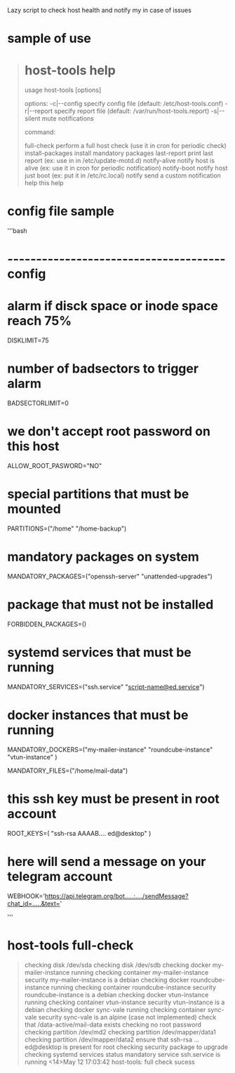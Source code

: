 Lazy script to check host health and notify my in case of issues

# sample of use

> # host-tools help
>
> usage host-tools [options] <command>
>
> options:
>	-c|--config <file>	specify config file (default: /etc/host-tools.conf)
>	-r|--report <file>	specify report file (default: /var/run/host-tools.report)
>	-s|--silent		mute notifications
>
> command:
>
>	full-check		perform a full host check (use it in cron for periodic check)
>	install-packages	install mandatory packages
>	last-report		print last report (ex: use in in /etc/update-motd.d)
>	notify-alive		notify host is alive (ex: use it in cron for periodic notification)
>	notify-boot		notify host just boot (ex: put it in /etc/rc.local)
>	notify <message>	send a custom notification
>	help 			this help
>

# config file sample

'''bash
# -------------------------------------- config

# alarm if disck space or inode space reach 75%
DISKLIMIT=75

# number of badsectors to trigger alarm
BADSECTORLIMIT=0

# we don't accept root password on this host
ALLOW_ROOT_PASWORD="NO"

# special partitions that must be mounted
PARTITIONS=("/home" "/home-backup")

# mandatory packages on system
MANDATORY_PACKAGES=("openssh-server" "unattended-upgrades")

# package that must not be installed
FORBIDDEN_PACKAGES=()

# systemd services that must be running
MANDATORY_SERVICES=("ssh.service" "script-name@ed.service")

# docker instances that must be running
MANDATORY_DOCKERS=("my-mailer-instance" "roundcube-instance" "vtun-instance" )

MANDATORY_FILES=("/home/mail-data")

# this ssh key must be present in root account
ROOT_KEYS=( 
"ssh-rsa AAAAB.... ed@desktop"
)

# here will send a message on your telegram account
WEBHOOK='https://api.telegram.org/bot.....:..../sendMessage?chat_id=.....&text='

'''

# host-tools full-check

> checking disk /dev/sda
> checking disk /dev/sdb
> checking docker my-mailer-instance running
> checking container my-mailer-instance security
> my-mailer-instance is a debian
> checking docker roundcube-instance running
> checking container roundcube-instance security
> roundcube-instance is a debian
> checking docker vtun-instance running
> checking container vtun-instance security
> vtun-instance is a debian
> checking docker sync-vale running
> checking container sync-vale security
> sync-vale is an alpine (case not implemented)
> check that /data-active/mail-data exists
> checking no root password
> checking partition /dev/md2
> checking partition /dev/mapper/data1
> checking partition /dev/mapper/data2
> ensure that ssh-rsa ... ed@desktop is present for root
> checking security package to upgrade
> checking systemd services status
> mandatory service ssh.service is running
> <14>May 12 17:03:42 host-tools: full check sucess



